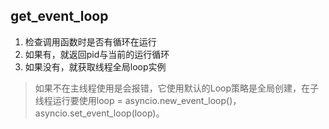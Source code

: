 ## get_event_loop

1. 检查调用函数时是否有循环在运行
2. 如果有，就返回pid与当前的运行循环
3. 如果没有，就获取线程全局loop实例

> 如果不在主线程使用是会报错，它使用默认的Loop策略是全局创建，在子线程运行要使用loop = asyncio.new_event_loop()， asyncio.set_event_loop(loop)。